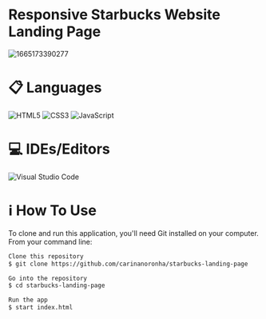 # Responsive Starbucks Website Landing Page 

 ![1665173390277](https://user-images.githubusercontent.com/113940626/200391153-552df8fe-f996-4520-bb42-e4c1e7982fa3.jpg)
 
# 📋 Languages
 
![HTML5](https://img.shields.io/badge/html5-%23E34F26.svg?style=for-the-badge&logo=html5&logoColor=white)
![CSS3](https://img.shields.io/badge/css3-%231572B6.svg?style=for-the-badge&logo=css3&logoColor=white)
![JavaScript](https://img.shields.io/badge/javascript-%23323330.svg?style=for-the-badge&logo=javascript&logoColor=%23F7DF1E)

# 💻 IDEs/Editors

![Visual Studio Code](https://img.shields.io/badge/Visual%20Studio%20Code-0078d7.svg?style=for-the-badge&logo=visual-studio-code&logoColor=white)



# ℹ️ How To Use
To clone and run this application, you'll need Git installed on your computer. From your command line:

```html  
Clone this repository
$ git clone https://github.com/carinanoronha/starbucks-landing-page

Go into the repository
$ cd starbucks-landing-page

Run the app
$ start index.html
```


